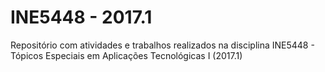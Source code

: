# INE5448 - 2017.1

Repositório com atividades e trabalhos realizados na disciplina INE5448 - Tópicos Especiais em Aplicações Tecnológicas I (2017.1)
